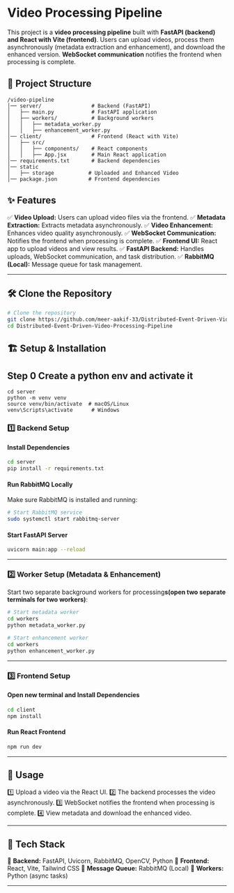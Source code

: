 # Video Processing Pipeline

This project is a **video processing pipeline** built with **FastAPI (backend) and React with Vite (frontend)**. Users can upload videos, process them asynchronously (metadata extraction and enhancement), and download the enhanced version. **WebSocket communication** notifies the frontend when processing is complete.


## 📁 Project Structure

```
/video-pipeline
│── server/                # Backend (FastAPI)
│   ├── main.py            # FastAPI application
│   ├── workers/           # Background workers
│   │   ├── metadata_worker.py
│   │   ├── enhancement_worker.py
│── client/                # Frontend (React with Vite)
│   ├── src/
│   │   ├── components/    # React components
│   │   ├── App.jsx        # Main React application
│── requirements.txt       # Backend dependencies
│── static 
│   ├── storage           # Uploaded and Enhanced Video
│── package.json          # Frontend dependencies
```

## ✨ Features

✅ **Video Upload:** Users can upload video files via the frontend. ✅ **Metadata Extraction:** Extracts metadata asynchronously. ✅ **Video Enhancement:** Enhances video quality asynchronously. ✅ **WebSocket Communication:** Notifies the frontend when processing is complete. ✅ **Frontend UI:** React app to upload videos and view results. ✅ **FastAPI Backend:** Handles uploads, WebSocket communication, and task distribution. ✅ **RabbitMQ (Local):** Message queue for task management.

---

## 🛠 Clone the Repository

```bash
# Clone the repository
git clone https://github.com/meer-aakif-33/Distributed-Event-Driven-Video-Processing-Pipeline
cd Distributed-Event-Driven-Video-Processing-Pipeline
```
## 🏗 Setup & Installation

## Step 0 Create a python env and activate it

```
cd server
python -m venv venv
source venv/bin/activate  # macOS/Linux
venv\Scripts\activate      # Windows
```

### 1️⃣ Backend Setup

#### **Install Dependencies**

```bash
cd server
pip install -r requirements.txt
```

#### **Run RabbitMQ Locally**

Make sure RabbitMQ is installed and running:

```bash
# Start RabbitMQ service
sudo systemctl start rabbitmq-server
```

#### **Start FastAPI Server**

```bash
uvicorn main:app --reload
```

---

### 2️⃣ Worker Setup (Metadata & Enhancement)

Start two separate background workers for processing**s(open two separate terminals for two workers)**:

```bash
# Start metadata worker
cd workers
python metadata_worker.py
```

```bash
# Start enhancement worker
cd workers
python enhancement_worker.py
```

---

### 3️⃣ Frontend Setup

#### **Open new terminal and Install Dependencies**

```bash
cd client
npm install
```

#### **Run React Frontend**

```bash
npm run dev
```

---

## 🚀 Usage

1️⃣ Upload a video via the React UI. 2️⃣ The backend processes the video asynchronously. 3️⃣ WebSocket notifies the frontend when processing is complete. 4️⃣ View metadata and download the enhanced video.

---

## 📌 Tech Stack

🔹 **Backend:** FastAPI, Uvicorn, RabbitMQ, OpenCV, Python 🔹 **Frontend:** React, Vite, Tailwind CSS 🔹 **Message Queue:** RabbitMQ (Local) 🔹 **Workers:** Python (async tasks)

---



